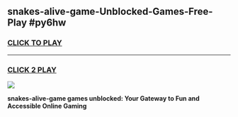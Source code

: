 
## snakes-alive-game-Unblocked-Games-Free-Play #py6hw
<h3>
<a href="https://us.freeplayer.one?title=snakes-alive-game&ref=9M">CLICK TO PLAY</a></h3>
<hr>

<h3>
<a href="https://us.freeplayer.one?title=snakes-alive-game&ref=9M">CLICK 2 PLAY</a>
  
</h3>

<a href="https://us.freeplayer.one?title=snakes-alive-game&ref=9M"><img src="https://clearcache.store/games.png"></a>


**snakes-alive-game games unblocked: Your Gateway to Fun and Accessible Online Gaming**

